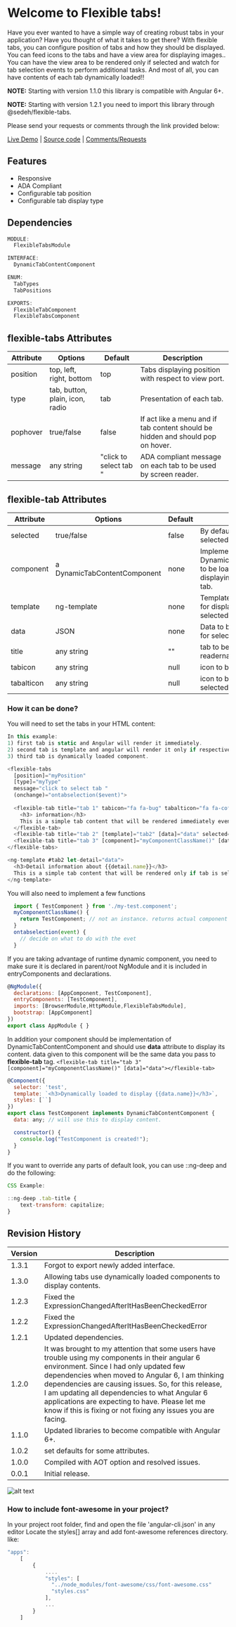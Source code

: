 
# Welcome to Flexible tabs!

Have you ever wanted to have a simple way of creating robust tabs in your application? Have you thought of what it takes to get there? With flexible tabs, you can configure position of tabs and how they should be displayed.  You can feed icons to the tabs and have a view area for displaying images.. You can have the view area to be rendered only if selected and watch for tab selection events to perform additional tasks. And most of all, you can have contents of each tab dynamically loaded!!

**NOTE:** Starting with version 1.1.0 this library is compatible with Angular 6+.

**NOTE:** Starting with version 1.2.1 you need to import this library through @sedeh/flexible-tabs.

Please send your requests or comments through the link provided below:

[Live Demo](https://flexible-tabs.stackblitz.io)  | [Source code](https://github.com/msalehisedeh/flexible-tabs/tree/master/src/app) | [Comments/Requests](https://github.com/msalehisedeh/flexible-tabs/issues)


## Features

* Responsive
* ADA Compliant
* Configurable tab position
* Configurable tab display type

## Dependencies

```javascript
MODULE:
  FlexibleTabsModule

INTERFACE:
  DynamicTabContentComponent

ENUM:
  TabTypes
  TabPositions

EXPORTS:
  FlexibleTabComponent
  FlexibleTabsComponent
```

## flexible-tabs Attributes

| Attribute | Options                         | Default | Description                                         |
|-----------|---------------------------------|---------|-----------------------------------------------------|
| position  | top, left, right, bottom        | top     | Tabs displaying position with respect to view port. |
| type      | tab, button, plain, icon, radio | tab     | Presentation of each tab.                           |
| pophover  | true/false                      | false   | If act like a menu and if tab content should be hidden and should pop on hover.          |
| message   | any string                      | "click to select tab " | ADA compliant message on each tab to be used by screen reader.  |

## flexible-tab Attributes

| Attribute  | Options                         | Default | Description                                         |
|------------|---------------------------------|---------|-----------------------------------------------------|
| selected   | true/false                      | false   | By default the first tab will be selected.          |
| component  | a DynamicTabContentComponent    | none    | Implementation of DynamicTabContentComponent to be loaded at runtime for displaying content of a selected tab. |
| template   | ng-template                     | none    | Template to be used at runtime for displaying content of selected tab. |
| data       | JSON                            | none    | Data to be sent to the template for selected tab.   |
| title      | any string                      | ""      | tab to be used by screen readername to be displayed.|
| tabicon    | any string                      | null    | icon to be displayed on tab.                        |
| tabalticon | any string                      | null    | icon to be displayed on selected tab or on tab hover.|


### How it can be done?

You will need to set the tabs in your HTML content:
```javascript
In this example:
1) first tab is static and Angular will render it immediately.
2) second tab is template and angular will render it only if respective tab for it is selected.
3) third tab is dynamically loaded component.

<flexible-tabs 
  [position]="myPosition" 
  [type]="myType" 
  message="click to select tab " 
  (onchange)="ontabselection($event)">
  
  <flexible-tab title="tab 1" tabicon="fa fa-bug" tabalticon="fa fa-coffee">
    <h3> information</h3>
    This is a simple tab content that will be rendered immediately even if tab is not selected.  
  </flexible-tab>
  <flexible-tab title="tab 2" [template]="tab2" [data]="data" selected="true"></flexible-tab>
  <flexible-tab title="tab 3" [component]="myComponentClassName()" [data]="data"></flexible-tab>
</flexible-tabs>

<ng-template #tab2 let-detail="data">
  <h3>Detail information about {{detail.name}}</h3>
  This is a simple tab content that will be rendered only if tab is selected.
</ng-template>
```

You will also need to implement a few functions

```javascript
  import { TestComponent } from './my-test.component';
  myComponentClassName() {
    return TestComponent; // not an instance. returns actual component class.
  }
  ontabselection(event) {
    // decide on what to do with the evet
  }
```

If you are taking advantage of runtime dynamic component, you need to make sure it is declared in parent/root NgModule and it is included in entryComponents and declarations.

```javascript
@NgModule({
  declarations: [AppComponent, TestComponent],
  entryComponents: [TestComponent],
  imports: [BrowserModule,HttpModule,FlexibleTabsModule],
  bootstrap: [AppComponent]
})
export class AppModule { }
```
In addition your component should be implementation of DynamicTabContentComponent and should use **data** attribute to display its content. data given to this component will be the same data you pass to **flexible-tab** tag. `<flexible-tab title="tab 3" [component]="myComponentClassName()" [data]="data"></flexible-tab>`
```javascript
@Component({
  selector: 'test',
  template: `<h3>Dynamically loaded to display {{data.name}}</h3>`,
  styles: [``]
})
export class TestComponent implements DynamicTabContentComponent {
  data: any; // will use this to display content.

  constructor() {
    console.log("TestComponent is created!");
  }
}
```

If you want to override any parts of default look, you can use ::ng-deep and do the following:
```javascript
CSS Example:

::ng-deep .tab-title {
    text-transform: capitalize;
}
```

## Revision History

| Version | Description                                                                        |
|---------|------------------------------------------------------------------------------------|
| 1.3.1   | Forgot to export newly added interface.                                            |
| 1.3.0   | Allowing tabs use dynamically loaded components to display contents.               |
| 1.2.3   | Fixed the ExpressionChangedAfterItHasBeenCheckedError                              |
| 1.2.2   | Fixed the ExpressionChangedAfterItHasBeenCheckedError                              |
| 1.2.1   | Updated dependencies.                                                              |
| 1.2.0   | It was brought to my attention that some users have trouble using my components in their angular 6 environment. Since I had only updated few dependencies when moved to Angular 6, I am thinking dependencies are causing issues. So, for this release, I am updating all dependencies to what Angular 6 applications are expecting to have. Please let me know if this is fixing or not fixing any issues you are facing. |
| 1.1.0   | Updated libraries to become compatible with Angular 6+.                            |
| 1.0.2   | set defaults for some attributes.                                                  |
| 1.0.0   | Compiled with AOT option and resolved issues.                                      |
| 0.0.1   | Initial release.                                                                   |


![alt text](https://raw.githubusercontent.com/msalehisedeh/flexible-tabs/master/sample.png  "What you would see when a flexible tabs is used")


### How to include font-awesome in your project?

In your project root folder, find and open the file 'angular-cli.json' in any editor 
Locate the styles[] array and add font-awesome references directory. like:

```javascript
"apps": 
	[
        {
            ....
            "styles": [
              "../node_modules/font-awesome/css/font-awesome.css"
              "styles.css"
            ],
            ...
        }
    ]
```